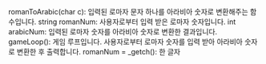 romanToArabic(char c): 입력된 로마자 문자 하나를 아라비아 숫자로 변환해주는 함수입니다.
string romanNum: 사용자로부터 입력 받은 로마자 숫자입니다.
int arabicNum: 입력된 로마자 숫자를 아라비아 숫자로 변환한 결과입니다.
gameLoop(): 게임 루프입니다. 사용자로부터 로마자 숫자를 입력 받아 아라비아 숫자로 변환한 후 출력합니다.
romanNum = _getch(): 한 글자
